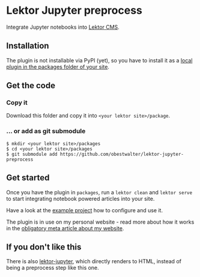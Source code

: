 # Lektor Jupyter preprocess

Integrate Jupyter notebooks into [Lektor CMS](https://www.getlektor.com/).

## Installation

The plugin is not installable via PyPI (yet), so you have to install it as a [local plugin in the packages folder of your site](https://www.getlektor.com/docs/project-layout/).

## Get the code

### Copy it

Download this folder and copy it into `<your lektor site>/package`.
 
### ... or add as git submodule

    $ mkdir <your lektor site>/packages
    $ cd <your lektor site>/packages
    $ git submodule add https://github.com/obestwalter/lektor-jupyter-preprocess
    
## Get started 

Once you have the plugin in `packages`, run a `lektor clean` and `lektor serve` to start integrating notebook powered articles into your site.  

Have a look at the [example project](example-project) how to configure and use it.

The plugin is in use on my personal website - read more about how it works in the [obligatory meta article about my website](https://oliver.bestwalter.de/articles/website-meta/).

## If you don't like this

There is also [lektor-jupyter](https://pypi.org/project/lektor-jupyter/), which directly renders to HTML, instead of being a preprocess step like this one.
